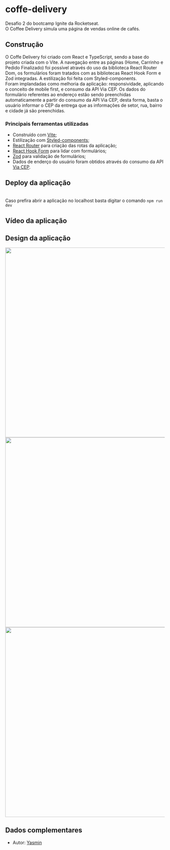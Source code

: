 # coffe-delivery
 
Desafio 2 do bootcamp Ignite da Rocketseat.
<br>
O Coffee Delivery simula uma página de vendas online de cafés.

## Construção

O Coffe Delivery foi criado com React e TypeScript, sendo a base do projeto criada com o Vite. A navegação entre as páginas (Home, Carrinho e Pedido Finalizado) foi possível através do uso da biblioteca React Router Dom, os formulários foram tratados com as bibliotecas React Hook Form e Zod integradas. A estilização foi feita com Styled-components.
<br>
Foram implandadas como melhoria da aplicação: responsividade, aplicando o conceito de mobile first, e consumo da API Via CEP.
Os dados do formulário referentes ao endereço estão sendo preenchidas automaticamente a partir do consumo da API Via CEP, desta forma, basta o usuário informar o CEP da entrega que as informações de setor, rua, bairro e cidade já são preenchidas.

### Principais ferramentas utilizadas

- Construído com [Vite](https://vitejs.dev/);
- Estilização com [Styled-components](https://styled-components.com/);
- [React Router](https://reactrouter.com/en/main) para criação das rotas da aplicação;
- [React Hook Form](https://react-hook-form.com/) para lidar com formulários;
- [Zod](https://github.com/colinhacks/zod) para validação de formulários;
- Dados de enderço do usuário foram obtidos através do consumo da API [Via CEP](https://viacep.com.br/).

## Deploy da aplicação

[]()
<br>
Caso prefira abrir a aplicação no localhost basta digitar o comando `npm run dev`

## Vídeo da aplicação



## Design da aplicação

<img src="assetsGH/home.png" width="600">
<img src="assetsGH/todo.png" width="600">
<img src="assetsGH/hitorico.png" width="600">

## Dados complementares

- Autor: [Yasmin](https://www.linkedin.com/in/yasmin-goncalves/)
